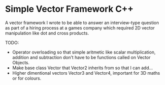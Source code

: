 # Simple Vector Framework C++

A vector framework I wrote to be able to answer an interview-type question as part of a hiring process at a games company which required 2D vector manipulation like dot and cross products.

TODO: 
* Operator overloading so that simple aritmetic like scalar multiplication, addition and subtraction don't have to be functions called on Vector Objects.  
* Make base class Vector that Vector2 inherits from so that I can add...  
* Higher dimentional vectors Vector3 and Vector4, important for 3D maths or for colours.  
